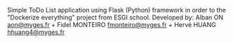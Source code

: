 Simple ToDo List application using Flask (Python) framework in order to the "Dockerize everything" project from ESGI school.
Developed by: Alban ON <aon@myges.fr> + Fidel MONTEIRO <fmonteiro@myges.fr> + Hervé HUANG <hhuang4@myges.fr>
